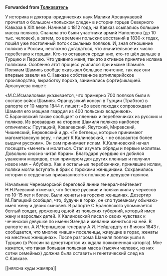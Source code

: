 **Forwarded from [Толкователь](https://t.me/tolk_tolk/2871)**

У историка и доктора юридических наук Малики Арсанукаевой прочитал о большом «польском следе» в истории горцев Северного Кавказа в XIX веке.
Начиная с 1812 года, на Кавказ ссылались большие массы поляков. Сначала это были участники армий Наполеона (до 10 тыс. человек), а затем, со времени польских восстаний в 1830-х годах, пошёл уже постоянный поток ссыльных поляков. И, зная отношение поляков к России, несложно догадаться, что значительное их число перебегало к горцам. Кто-то оставался среди них, кто-то шёл дальше в Турцию и Персию.
Что удивило меня, так это активное принятие ислама поляками. Особенно этот процесс усилился при имаме Шамиле. Полякам Шамиль вообще оказывал большое почтение, так как они впервые завели на С.Кавказе собственное артиллерийское производство, выработку пороха, занимались фортификацией. Арсанукева пишет:

«М.С.Исмаиловым указывается, что примерно 700 поляков были в составе войск Шамиля. Французский консул в Турции (Трабзон) в рапорте от 10 марта 1844 г. пишет: «Во всех походах сопровождает Шамиля его мощная гвардия из 400 польских всадников». С.Барановский также сообщает о пленных и перебежчиках из русских и поляков. Из воевавших на стороне Шамиля поляков наиболее отличились: Пругацкий, Ковалевский, Якутский, Миревский, Чишевский, Берковский и др. 
«Те беглецы, которые принимают магометанскую веру, - пишет К Калиновский, - не опасаются более выдачи русским». Он сам принимает ислам. К.Калиновский начал посещать «мечеть и молиться. Стал изучать обряды и первые молитвы. Довольно сносно читал Коран». Благодаря усердию он добился уважения мюридов, стал примером для других пленных и получил новое имя − Абубекр. Как и остальные перебежчики, принявшие ислам, поляки могли вступать в брак с горскими женщинами. Сохранились истории о сердечных привязанностях поляков и девушек-горянок.

Начальник Черноморской береговой линии генерал-лейтенант Н.Н.Раевский отмечал, что беглые русские и поляки жили у черкесов по 10-15 лет и более. Были женаты на горских женщинах. Дезертир М.Лапицкий сообщал, что, будучи в горах, он «по туземному обычаю» имел жену и двоих сыновей. В рапорте С.Брановского упоминается беглый солдат, уроженец одной из польских губерний, который имел жену и взрослых детей. К Калиновский писал о своих чувствах к чеченской девушке по имени Эзенда и желании жениться на ней. В рапорте кн. А.И.Чернышева генералу А.И. Нейдгардту от 8 июня 1843 г. сообщается, что многие «наши» поселенцы, живущие в горах, женаты на местных женщинах».
После разгрома Шамиля поляки ушли в Турцию (в России за дезертирство их ждала пожизненная каторга). Мне кажется, что такая большая польская масса (тысячи человек, из них сотни семейных) должна была оставить и генетический след на С.Кавказе.

[[няясна куды жамяра]]
